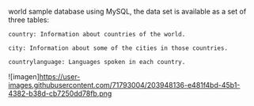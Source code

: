  world sample database using MySQL, the data set is available as a set of three tables:

    country: Information about countries of the world.

    city: Information about some of the cities in those countries.

    countrylanguage: Languages spoken in each country.


![imagen]https://user-images.githubusercontent.com/71793004/203948136-e481f4bd-45b1-4382-b38d-cb7250dd78fb.png
